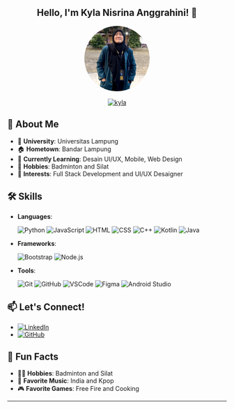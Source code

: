 <h2 align="center"> Hello, I'm Kyla Nisrina Anggrahini! 👋 </h2> 
<p align="center">
  <img src="fotosaya.jpeg" alt="Kyla Nisrina" width="150" height="150" style="border-radius:100px 100px 100px 100px;">
</p>

<p align="center">
  <a href="#">
    <img src="https://readme-typing-svg.herokuapp.com?font=Roboto&size=30&color=4D03FF&center=true&vCenter=true&lines=Semangat+Kyloo+🔥" alt="kyla">
  </a>
</p>

## 🚀 About Me
- 🏫 **University**: Universitas Lampung
- 🏠 **Hometown**: Bandar Lampung
- 🌱 **Currently Learning**: Desain UI/UX, Mobile, Web Design
- 🎯 **Hobbies**: Badminton and Silat
- 💼 **Interests**: Full Stack Development and UI/UX Desaigner

## 🛠️ Skills
- **Languages**: 
  <p align="left">
    <img src="https://cdn.jsdelivr.net/gh/devicons/devicon/icons/python/python-original.svg" alt="Python" width="40" height="40"/>
    <img src="https://cdn.jsdelivr.net/gh/devicons/devicon/icons/javascript/javascript-original.svg" alt="JavaScript" width="40" height="40"/>
    <img src="https://cdn.jsdelivr.net/gh/devicons/devicon/icons/html5/html5-original.svg" alt="HTML" width="40" height="40"/>
    <img src="https://cdn.jsdelivr.net/gh/devicons/devicon/icons/css3/css3-original.svg" alt="CSS" width="40" height="40"/>
    <img src="https://cdn.jsdelivr.net/gh/devicons/devicon/icons/cplusplus/cplusplus-original.svg" alt="C++" width="40" height="40"/>
    <img src="https://cdn.jsdelivr.net/gh/devicons/devicon/icons/kotlin/kotlin-original.svg" alt="Kotlin" width="40" height="40"/>
    <img src="https://cdn.jsdelivr.net/gh/devicons/devicon/icons/java/java-original.svg" alt="Java" width="40" height="40"/>
  </p>

- **Frameworks**: 
  <p align="left">
    <img src="https://cdn.jsdelivr.net/gh/devicons/devicon/icons/bootstrap/bootstrap-original.svg" alt="Bootstrap" width="40" height="40"/>
    <img src="https://cdn.jsdelivr.net/gh/devicons/devicon/icons/nodejs/nodejs-original.svg" alt="Node.js" width="40" height="40"/>
  </p>

- **Tools**: 
  <p align="left">
    <img src="https://cdn.jsdelivr.net/gh/devicons/devicon/icons/git/git-original.svg" alt="Git" width="40" height="40"/>
    <img src="https://cdn.jsdelivr.net/gh/devicons/devicon/icons/github/github-original.svg" alt="GitHub" width="40" height="40"/>
    <img src="https://cdn.jsdelivr.net/gh/devicons/devicon/icons/vscode/vscode-original.svg" alt="VSCode" width="40" height="40"/>
    <img src="https://cdn.jsdelivr.net/gh/devicons/devicon/icons/figma/figma-original.svg" alt="Figma" width="40" height="40"/>
    <img src="https://cdn.jsdelivr.net/gh/devicons/devicon/icons/androidstudio/androidstudio-original.svg" alt="Android Studio" width="40" height="40"/>
  </p>

## 📫 Let's Connect!
- [![LinkedIn](https://img.shields.io/badge/LinkedIn-kylanisrina-blue)](www.linkedin.com/in/kyla-nisrina-409b29274)
- [![GitHub](https://img.shields.io/badge/GitHub-kylanisrina-green)](https://github.com/kylanisrina)

## 🌟 Fun Facts
- 🧗‍♂️ **Hobbies**: Badminton and Silat
- 🎵 **Favorite Music**: India and Kpop
- 🎮 **Favorite Games**: Free Fire and Cooking

---

